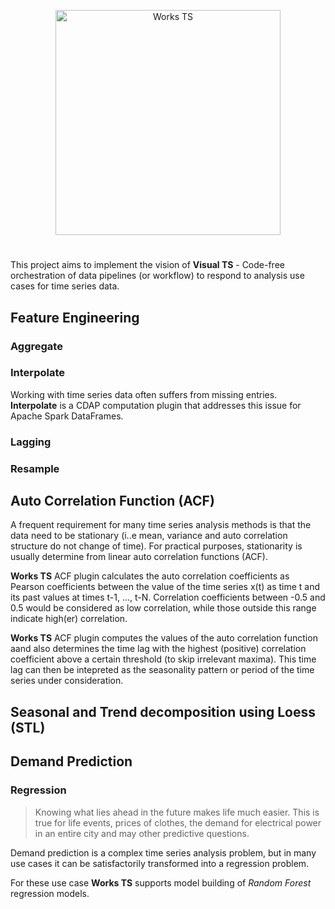 <p align="center">
<img src="https://github.com/predictiveworks/cdap-spark/blob/master/images/works-ts.svg" width="360" alt="Works TS"> 
</p>

#
This project aims to implement the vision of **Visual TS** - Code-free orchestration of data pipelines (or workflow) to respond to analysis use cases for time series data.


## Feature Engineering

### Aggregate

### Interpolate

Working with time series data often suffers from missing entries. **Interpolate** is a CDAP computation plugin
that addresses this issue for Apache Spark DataFrames.

### Lagging

### Resample

## Auto Correlation Function (ACF)

A frequent requirement for many time series analysis methods is that the data need to be stationary (i..e mean, variance and auto correlation structure do not change of time). For practical purposes, stationarity is usually determine from linear auto correlation functions (ACF).

**Works TS** ACF plugin calculates the auto correlation coefficients as Pearson coefficients between the value of the time series x(t) as time t and its past values at times t-1, ..., t-N. Correlation coefficients between -0.5 and 0.5 would be considered as low correlation, while those outside this range indicate high(er) correlation.

**Works TS** ACF plugin computes the values of the auto correlation function aand also determines the time lag with the highest (positive) correlation coefficient above a certain threshold (to skip irrelevant maxima). This time lag can then be intepreted as the seasonality pattern or period of the time series under consideration.


## Seasonal and Trend decomposition using Loess (STL)

## Demand Prediction

### Regression

> Knowing what lies ahead in the future makes life much easier. This is true for life events, prices of clothes, the demand for electrical power in an entire city and may other predictive questions.

Demand prediction is a complex time series analysis problem, but in many use cases it can be satisfactorily transformed into a regression problem.

For these use case **Works TS** supports model building of *Random Forest* regression models. 

